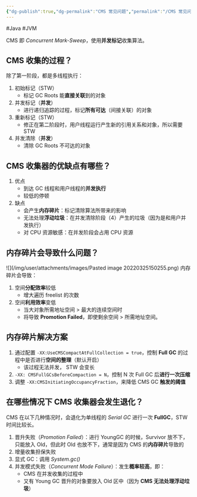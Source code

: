 ```yaml
---
{"dg-publish":true,"dg-permalink":"CMS 常见问题","permalink":"/CMS 常见问题/","tags":["JVM"]}
---
```



#Java #JVM

CMS 即 *Concurrent Mark-Sweep*，使用**并发标记**收集算法。

## CMS 收集的过程？

除了第一阶段，都是多线程执行：

1. 初始标记（STW）
	- 标记 GC Roots 能**直接关联**到的对象
2. 并发标记（**并发**）
	- 进行递归追踪的过程，标记**所有可达**（间接关联）的对象
3. 重新标记（STW）
	- 修正在第二阶段时，用户线程运行产生新的引用关系和对象，所以需要 STW
4. 并发清除（**并发**）
	- 清除 GC Roots 不可达的对象

## CMS 收集器的优缺点有哪些？

1. 优点
	- 到达 GC 线程和用户线程的**并发执行**
	- 较低的停顿
2. 缺点
	- 会产生**内存碎片**：标记清除算法所带来的影响
	- 无法处理**浮动垃圾**：在并发清除阶段（4）产生的垃圾（因为是和用户并发执行）
	- 对 CPU 资源敏感：在并发阶段会占用 CPU 资源

## 内存碎片会导致什么问题？

![](/img/user/attachments/images/Pasted image 20220325150255.png)
内存碎片会导致：
1. 空间**分配效率**较低
	- 增大遍历 freelist 的次数
2. 空间**利用效率**变低
	- 当大对象所需地址空间 > 最大的连续空间时
	- 将导致 **Promotion Failed**，即使剩余空间 > 所需地址空间。

## 内存碎片解决方案

1. 通过配置 `-XX:UseCMSCompactAtFullCollection = true`，控制 **Full GC** 的过程中是否进行**空间的整理**（默认开启）
	- 该过程无法并发， STW 会变长
2. `-XX: CMSFullGCsBeforeCompaction = N`，控制 N 次 Full GC 后**进行一次压缩**
3. 调整 `-XX:CMSInitiatingOccupancyFraction`，来降低 CMS GC **触发的阈值**

## 在哪些情况下 CMS 收集器会发生退化？

CMS 在以下几种情况时，会退化为单线程的 *Serial GC* 进行一次 **FullGC**，STW 时间比较长。

1. 晋升失败（*Promotion Failed*）：进行 YoungGC 的时候，Survivor 放不下，只能放入 Old，但此时 Old 也放不下，通常是因为 CMS 的**内存碎片**导致的
2. 增量收集担保失败
3. 显式 GC：调用 *System.gc()*
4. 并发模式失败（*Concurrent Mode Failure*）：发生**概率较高**，即：
	- CMS 在并发收集的过程中
	- 又有 Young GC 晋升的对象要放入 Old 区中（因为 **CMS 无法处理浮动垃圾**）